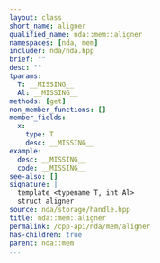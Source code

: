 ```yaml
---
layout: class
short_name: aligner
qualified_name: nda::mem::aligner
namespaces: [nda, mem]
includer: nda/nda.hpp
brief: ""
desc: ""
tparams:
  T: __MISSING__
  Al: __MISSING__
methods: [get]
non_member_functions: []
member_fields:
  x:
    type: T
    desc: __MISSING__
example:
  desc: __MISSING__
  code: __MISSING__
see-also: []
signature: |
  template <typename T, int Al>
  struct aligner
source: nda/storage/handle.hpp
title: nda::mem::aligner
permalink: /cpp-api/nda/mem/aligner
has-children: true
parent: nda::mem
...
```



